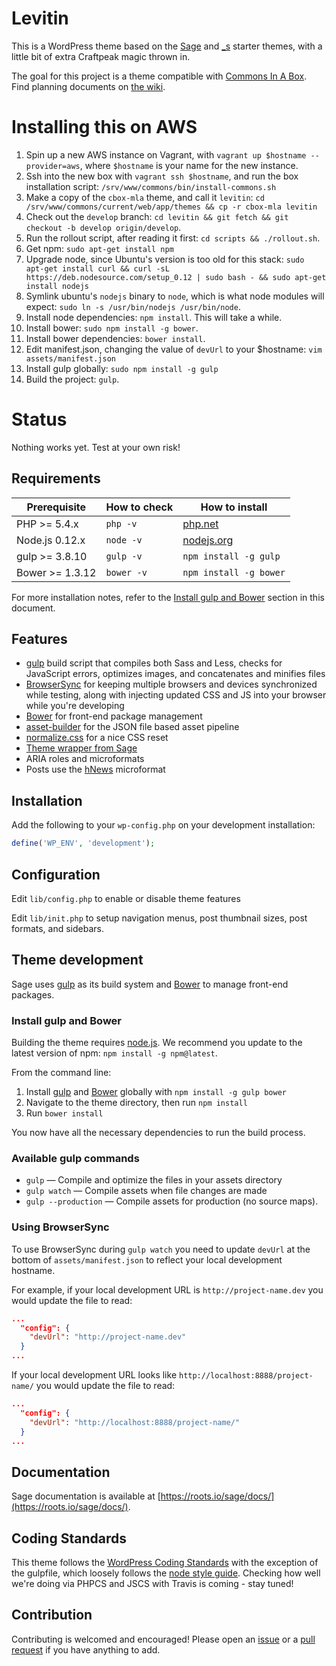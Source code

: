 # Levitin

This is a WordPress theme based on the [Sage](https://github.com/roots/sage/) and [_s](https://github.com/Automattic/_s) starter themes, with a little bit of extra Craftpeak magic thrown in.

The goal for this project is a theme compatible with [Commons In A Box](http://commonsinabox.org/). Find planning documents on [the wiki](https://github.com/mlaa/cbox-mla/wiki/CBOX-MLA-3.0-Planning).

# Installing this on AWS

1. Spin up a new AWS instance on Vagrant, with `vagrant up $hostname --provider=aws`, where `$hostname` is your name for the new instance. 
2. Ssh into the new box with `vagrant ssh $hostname`, and run the box installation script: `/srv/www/commons/bin/install-commons.sh`
3. Make a copy of the `cbox-mla` theme, and call it `levitin`: `cd /srv/www/commons/current/web/app/themes && cp -r cbox-mla levitin`
4. Check out the `develop` branch: `cd levitin && git fetch && git checkout -b develop origin/develop`.
5. Run the rollout script, after reading it first: `cd scripts && ./rollout.sh`. 
6. Get npm: `sudo apt-get install npm`
7. Upgrade node, since Ubuntu's version is too old for this stack: `sudo apt-get install curl && curl -sL https://deb.nodesource.com/setup_0.12 | sudo bash - && sudo apt-get install nodejs`
8. Symlink ubuntu's `nodejs` binary to `node`, which is what node modules will expect: `sudo ln -s /usr/bin/nodejs /usr/bin/node`. 
9. Install node dependencies: `npm install`. This will take a while. 
10. Install bower: `sudo npm install -g bower`. 
11. Install bower dependencies: `bower install`. 
12. Edit manifest.json, changing the value of `devUrl` to your $hostname: `vim assets/manifest.json`
13. Install gulp globally: `sudo npm install -g gulp`
14. Build the project: `gulp`. 

# Status

Nothing works yet. Test at your own risk!

## Requirements

| Prerequisite    | How to check | How to install
| --------------- | ------------ | ------------- |
| PHP >= 5.4.x    | `php -v`     | [php.net](http://php.net/manual/en/install.php) |
| Node.js 0.12.x  | `node -v`    | [nodejs.org](http://nodejs.org/) |
| gulp >= 3.8.10  | `gulp -v`    | `npm install -g gulp` |
| Bower >= 1.3.12 | `bower -v`   | `npm install -g bower` |

For more installation notes, refer to the [Install gulp and Bower](#install-gulp-and-bower) section in this document.

## Features

* [gulp](http://gulpjs.com/) build script that compiles both Sass and Less, checks for JavaScript errors, optimizes images, and concatenates and minifies files
* [BrowserSync](http://www.browsersync.io/) for keeping multiple browsers and devices synchronized while testing, along with injecting updated CSS and JS into your browser while you're developing
* [Bower](http://bower.io/) for front-end package management
* [asset-builder](https://github.com/austinpray/asset-builder) for the JSON file based asset pipeline
* [normalize.css](http://necolas.github.io/normalize.css/) for a nice CSS reset
* [Theme wrapper from Sage](https://roots.io/sage/docs/theme-wrapper/)
* ARIA roles and microformats
* Posts use the [hNews](http://microformats.org/wiki/hnews) microformat

## Installation

Add the following to your `wp-config.php` on your development installation:

```php
define('WP_ENV', 'development');
```

## Configuration

Edit `lib/config.php` to enable or disable theme features

Edit `lib/init.php` to setup navigation menus, post thumbnail sizes, post formats, and sidebars.

## Theme development

Sage uses [gulp](http://gulpjs.com/) as its build system and [Bower](http://bower.io/) to manage front-end packages.

### Install gulp and Bower

Building the theme requires [node.js](http://nodejs.org/download/). We recommend you update to the latest version of npm: `npm install -g npm@latest`.

From the command line:

1. Install [gulp](http://gulpjs.com) and [Bower](http://bower.io/) globally with `npm install -g gulp bower`
2. Navigate to the theme directory, then run `npm install`
3. Run `bower install`

You now have all the necessary dependencies to run the build process.

### Available gulp commands

* `gulp` — Compile and optimize the files in your assets directory
* `gulp watch` — Compile assets when file changes are made
* `gulp --production` — Compile assets for production (no source maps).

### Using BrowserSync

To use BrowserSync during `gulp watch` you need to update `devUrl` at the bottom of `assets/manifest.json` to reflect your local development hostname.

For example, if your local development URL is `http://project-name.dev` you would update the file to read:
```json
...
  "config": {
    "devUrl": "http://project-name.dev"
  }
...
```
If your local development URL looks like `http://localhost:8888/project-name/` you would update the file to read:
```json
...
  "config": {
    "devUrl": "http://localhost:8888/project-name/"
  }
...
```

## Documentation

Sage documentation is available at [https://roots.io/sage/docs/](https://roots.io/sage/docs/).

## Coding Standards

This theme follows the [WordPress Coding Standards](https://codex.wordpress.org/WordPress_Coding_Standards) with the exception of the gulpfile, which loosely follows the [node style guide](https://github.com/felixge/node-style-guide). Checking how well we're doing via PHPCS and JSCS with Travis is coming - stay tuned!

## Contribution

Contributing is welcomed and encouraged! Please open an [issue](https://github.com/mlaa/cbox-mla/issues) or a [pull request](https://github.com/mlaa/cbox-mla/pulls) if you have anything to add.
